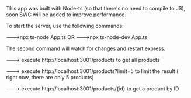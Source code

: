 This app was built with Node-ts (so that there's no need to compile to JS), soon SWC will be added to improve performance.

To start the server, use the following commands:

--->npx ts-node App.ts
OR
--->npx ts-node-dev App.ts

The second command will watch for changes and restart express.

---> execute http://localhost:3001/products to get all products

---> execute http://localhost:3001/products?limit=5 to limit the result ( right now, there are only 5 products)

---> execute http://localhost:3001/products/{id} to get a product by ID
